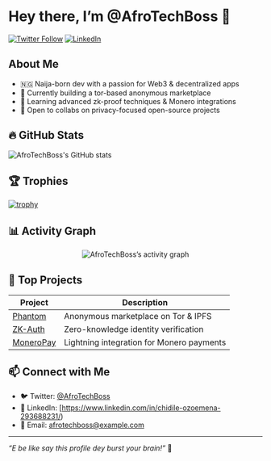 <!--
  _   _ _____ ____  ___ ____  _   _ _____ ___  ____  
 | | | | ____|  _ \|_ _/ ___|| | | |  ___/ _ \|  _ \ 
 | |_| |  _| | |_) || |\___ \| |_| | |_ | | | | |_) |
 |  _  | |___|  _ < | | ___) |  _  |  _|| |_| |  _ < 
 |_| |_|_____|_| \_\___|____/|_| |_|_|   \___/|_| \_\

   “Oya now, check out my repo!” 🚀
-->

# Hey there, I’m @AfroTechBoss 👋

[![Twitter Follow](https://img.shields.io/twitter/follow/AfroTechBoss?label=Follow&style=social)](https://twitter.com/AfroTechBoss)
[![LinkedIn](https://img.shields.io/badge/LinkedIn-AfroTechBoss-blue?logo=linkedin)](https://www.linkedin.com/in/AfroTechBoss)

## About Me
- 🇳🇬 Naija-born dev with a passion for Web3 & decentralized apps  
- 🔭 Currently building a tor-based anonymous marketplace  
- 🌱 Learning advanced zk-proof techniques & Monero integrations  
- 👯 Open to collabs on privacy-focused open-source projects  

## 🔥 GitHub Stats
![AfroTechBoss's GitHub stats](https://github-readme-stats.vercel.app/api?username=AfroTechBoss&show_icons=true&theme=radical)

## 🏆 Trophies
[![trophy](https://github-profile-trophy.vercel.app/?username=AfroTechBoss&theme=onedark)](https://github.com/AfroTechBoss)

## 📊 Activity Graph
<div align="center">
  <img src="https://activity-graph.herokuapp.com/graph?username=AfroTechBoss&theme=react-dark" alt="AfroTechBoss’s activity graph" />
</div>

## 🚀 Top Projects
| Project                                     | Description                             |
|---------------------------------------------|-----------------------------------------|
| [Phantom](https://github.com/AfroTechBoss/Something)      | Anonymous marketplace on Tor & IPFS      |
| [ZK-Auth](https://github.com/AfroTechBoss/ZK-Auth)              | Zero-knowledge identity verification     |
| [MoneroPay](https://github.com/AfroTechBoss/MoneroPay)          | Lightning integration for Monero payments|

## 📫 Connect with Me
- 🐦 Twitter: [@AfroTechBoss](https://twitter.com/AfroTechBoss)  
- 💼 LinkedIn: [https://www.linkedin.com/in/chidile-ozoemena-293688231/)  
- 📧 Email: afrotechboss@example.com  

---

*“E be like say this profile dey burst your brain!”* 🎉  
<!-- Proudly crafted with ❤️ in Lagos, Nigeria -->
